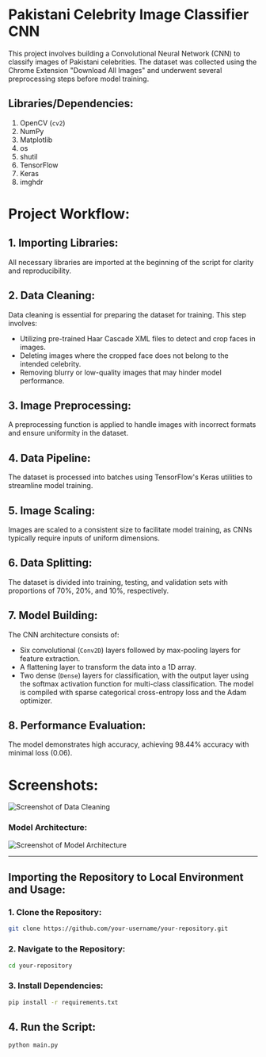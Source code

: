 # Pakistani Celebrity Image Classifier CNN

This project involves building a Convolutional Neural Network (CNN) to classify images of Pakistani celebrities. The dataset was collected using the Chrome Extension "Download All Images" and underwent several preprocessing steps before model training.

## Libraries/Dependencies:
1. OpenCV (`cv2`)
2. NumPy
3. Matplotlib
4. os
5. shutil
6. TensorFlow
7. Keras
8. imghdr

# Project Workflow:

## 1. Importing Libraries:
All necessary libraries are imported at the beginning of the script for clarity and reproducibility.

## 2. Data Cleaning:
Data cleaning is essential for preparing the dataset for training. This step involves:
- Utilizing pre-trained Haar Cascade XML files to detect and crop faces in images.
- Deleting images where the cropped face does not belong to the intended celebrity.
- Removing blurry or low-quality images that may hinder model performance.

## 3. Image Preprocessing:
A preprocessing function is applied to handle images with incorrect formats and ensure uniformity in the dataset.

## 4. Data Pipeline:
The dataset is processed into batches using TensorFlow's Keras utilities to streamline model training.

## 5. Image Scaling:
Images are scaled to a consistent size to facilitate model training, as CNNs typically require inputs of uniform dimensions.

## 6. Data Splitting:
The dataset is divided into training, testing, and validation sets with proportions of 70%, 20%, and 10%, respectively.

## 7. Model Building:
The CNN architecture consists of:
- Six convolutional (`Conv2D`) layers followed by max-pooling layers for feature extraction.
- A flattening layer to transform the data into a 1D array.
- Two dense (`Dense`) layers for classification, with the output layer using the softmax activation function for multi-class classification.
The model is compiled with sparse categorical cross-entropy loss and the Adam optimizer.

## 8. Performance Evaluation:
The model demonstrates high accuracy, achieving 98.44% accuracy with minimal loss (0.06).

# Screenshots:

![Screenshot of Data Cleaning](https://user-images.githubusercontent.com/104086680/232634486-ff0c5208-4577-4fd5-88f2-0d16147bfe20.png)

### Model Architecture:

![Screenshot of Model Architecture](https://user-images.githubusercontent.com/104086680/232634611-4b5eb858-6627-4cdc-a5d8-49f455c912fd.png)

---

## Importing the Repository to Local Environment and Usage:

### 1. Clone the Repository:
```bash
git clone https://github.com/your-username/your-repository.git
```

### 2. Navigate to the Repository:
```bash
cd your-repository
```
### 3. Install Dependencies:
```bash
pip install -r requirements.txt
```
## 4. Run the Script:
```bash
python main.py
